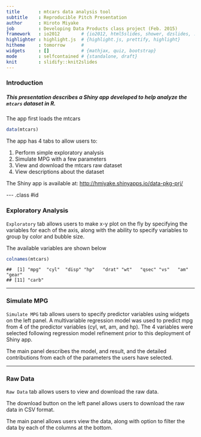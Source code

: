 ```yaml
---
title       : mtcars data analysis tool
subtitle    : Reproducible Pitch Presentation
author      : Hiroto Miyake
job         : Developing Data Products class project (Feb. 2015)
framework   : io2012        # {io2012, html5slides, shower, dzslides, ...}
highlighter : highlight.js  # {highlight.js, prettify, highlight}
hitheme     : tomorrow      # 
widgets     : []            # {mathjax, quiz, bootstrap}
mode        : selfcontained # {standalone, draft}
knit        : slidify::knit2slides
---
```


### Introduction

##### This presentation describes a Shiny app developed to help analyze the `mtcars` dataset in R.  

The app first loads the mtcars

```r
data(mtcars)
```

The app has 4 tabs to allow users to:

1. Perform simple exploratory analysis
2. Simulate MPG with a few parameters
3. View and download the mtcars raw dataset
4. View descriptions about the dataset

The Shiny app is available at: http://hmiyake.shinyapps.io/data-pkg-prj/

--- .class #id

### Exploratory Analysis

`Exploratory` tab allows users to make x-y plot on the fly by specifying the variables for each of the axis, along with the ability to specify variables to group by color and bubble size.

The available variables are shown below

```r
colnames(mtcars)
```

```
##  [1] "mpg"  "cyl"  "disp" "hp"   "drat" "wt"   "qsec" "vs"   "am"   "gear"
## [11] "carb"
```

---

### Simulate MPG

`Simulate MPG` tab allows users to specify predictor variables using widgets on the left panel.  A multivariable regression model was used to predict mpg from 4 of the predictor variables (cyl, wt, am, and hp).  The 4 variables were selected following regression model refinement prior to this deployment of Shiny app.

The main panel describes the model, and result, and the detailed contributions from each of the parameters the users have selected.

---

### Raw Data

`Raw Data` tab allows users to view and download the raw data.

The download button on the left panel allows users to download the raw data in CSV format.

The main panel allows users view the data, along with option to filter the data by each of the columns at the bottom.

